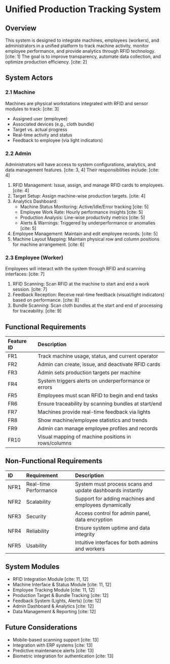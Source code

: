 #   Unified Production Tracking System

##   Overview

This system is designed to integrate machines, employees (workers), and administrators in a unified platform to track machine activity, monitor employee performance, and provide analytics through RFID technology. [cite: 1] The goal is to improve transparency, automate data collection, and optimize production efficiency. [cite: 2]

##   System Actors

###   2.1   Machine

Machines are physical workstations integrated with RFID and sensor modules to track: [cite: 3]

* Assigned user (employee)
* Associated devices (e.g., cloth bundle)
* Target vs. actual progress
* Real-time activity and status
* Feedback to employee (via light indicators)

###   2.2   Admin

Administrators will have access to system configurations, analytics, and data management features. [cite: 3, 4] Their responsibilities include: [cite: 4]

1.  RFID Management: Issue, assign, and manage RFID cards to employees. [cite: 4]
2.  Target Setup: Assign machine-wise production targets. [cite: 4]
3.  Analytics Dashboard:
    * Machine Status Monitoring: Active/Idle/Error tracking [cite: 5]
    * Employee Work Rate: Hourly performance insights [cite: 5]
    * Production Analysis: Line-wise productivity metrics [cite: 5]
    * Alerts & Warnings: Triggered by underperformance or anomalies [cite: 5]
4.  Employee Management: Maintain and edit employee records. [cite: 5]
5.  Machine Layout Mapping: Maintain physical row and column positions for machine arrangement. [cite: 6]

###   2.3   Employee (Worker)

Employees will interact with the system through RFID and scanning interfaces: [cite: 7]

1.  RFID Scanning: Scan RFID at the machine to start and end a work session. [cite: 7]
2.  Feedback Reception: Receive real-time feedback (visual/light indicators) based on performance. [cite: 8]
3.  Bundle Scanning: Scan cloth bundles at the start and end of processing for traceability. [cite: 9]

##   Functional Requirements

|   Feature ID   |   Description                                               |
| :----------- | :-------------------------------------------------------- |
|   FR1        |   Track machine usage, status, and current operator         |
|   FR2        |   Admin can create, issue, and deactivate RFID cards         |
|   FR3        |   Admin sets production targets per machine                 |
|   FR4        |   System triggers alerts on underperformance or errors       |
|   FR5        |   Employees must scan RFID to begin and end tasks           |
|   FR6        |   Ensure traceability by scanning bundles at start/end       |
|   FR7        |   Machines provide real-time feedback via lights             |
|   FR8        |   Show machine/employee statistics and trends              |
|   FR9        |   Admin can manage employee profiles and records            |
|   FR10       |   Visual mapping of machine positions in rows/columns       |

##   Non-Functional Requirements

|   ID   |   Requirement        |   Description                                           |
| :----- | :----------------- | :---------------------------------------------------- |
|   NFR1 |   Real-time Performance   |   System must process scans and update dashboards instantly   |
|   NFR2 |   Scalability          |   Support for adding machines and employees dynamically       |
|   NFR3 |   Security             |   Access control for admin panel, data encryption           |
|   NFR4 |   Reliability          |   Ensure system uptime and data integrity                  |
|   NFR5 |   Usability            |   Intuitive interfaces for both admins and workers           |

##   System Modules

* RFID Integration Module [cite: 11, 12]
* Machine Interface & Status Module [cite: 11, 12]
* Employee Tracking Module [cite: 11, 12]
* Production Target & Bundle Tracking [cite: 12]
* Feedback System (Lights, Alerts) [cite: 12]
* Admin Dashboard & Analytics [cite: 12]
* Data Management & Reporting [cite: 12]

##   Future Considerations

* Mobile-based scanning support [cite: 13]
* Integration with ERP systems [cite: 13]
* Predictive maintenance alerts [cite: 13]
* Biometric integration for authentication [cite: 13]